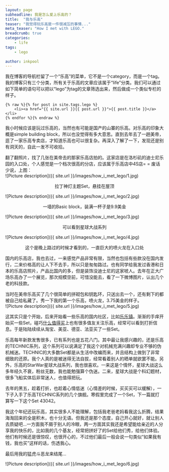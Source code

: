 ```yaml
---
layout: page
subheadline: 我是怎么爱上乐高的？
title:  "我与乐高"
teaser: "我觉得玩乐高是一件很减压的事情..."
meta_teaser: "How I met with LEGO."
breadcrumb: true
categories:
    - life
tags:
    - lego
    
author: inkpool
---
```


我在博客的导航栏留了一个“乐高”的菜单，它不是一个category，而是一个tag。我的博客只有三个分类，所有关于乐高的文章应该属于“life”分类。我们可以通过如下简单的语句可以把以“lego”为tag的文章筛选出来，然后做成一个类似专栏的样子。

~~~
{% raw %}{% for post in site.tags.lego %}
    <li><a href="{{ site.url }}{{ post.url }}">{{ post.title }}</a></li>
{% endfor %}{% endraw %}
~~~

我小时候应该是玩过乐高的，当然也有可能是国产的山寨的乐高。对乐高的印象大概是simple building block，所以也没觉得有多大意思。直到去年去了一趟美帝，逛了一家乐高专卖店，才知道乐高也可以很复杂。再深入了解了一下，发现还是别有洞天的，自此一发不可收拾。  

翻了翻照片，找了几张在美帝去的那家乐高店拍的。这家店是在洛杉矶的迪士尼乐园的入口处，个人感觉是一个档次很高的分店，应该属于乐高店中4S店= = 废话少说，上图：  
![Picture description]({{ site.url }}/images/how_i_met_lego/1.jpg)  
<center>拉丁神灯主题Set，悬挂在屋顶</center>  

![Picture description]({{ site.url }}/images/how_i_met_lego/2.jpg)  
<center>一墙的Basic block，装满一杯子是9.9美金</center>  

![Picture description]({{ site.url }}/images/how_i_met_lego/3.jpg)  
<center>可以看到星球大战系列</center>  

![Picture description]({{ site.url }}/images/how_i_met_lego/4.jpg)  
<center>这个是晚上路过的时候才看到的，一直巨大的喷火龙在入口处</center>  


国内的乐高店，我也去过，一来感觉产品非常有限，当然也包括有些款没在国内发行，二来价格高的让人下不去手，所以只是匆匆路过。也有同学给我发过香港和日本的乐高店照片，产品比国内的多，但是装饰没迪士尼的这家唬人。去年在正大广场乐高办了一个展览，那次规模空前，可惜没能去，看了一下微博图片，认出几个老的科技款。

当时在美帝乐高买了几个很简单的拼砌包和钥匙环，只送出去一个，还有剩下的都被自己给私藏了。秀一下我的第一个乐高，喷火龙，3.75美金的样子。  
![Picture description]({{ site.url }}/images/how_i_met_lego/5.jpg)  

这其实只是个开始，后来开始看一些乐高的国内社区，比如[乐乐镇](http://www.lelezhen.com/portal.php)。渐渐的手痒开始买一些Set，碰巧[什么值得买](http://www.smzdm.com)上也有很多值友关注乐高，经常可以看到打折信息。于是陆陆续续从淘宝、美亚、德亚、法亚买了一些Set。  

乐高每年新款发售很多，已有系列也是五花八门。其中最让我感兴趣的，还是乐高的TECHNIC系列，这个系列可以说满足了我这个对机械充满兴趣却专业不够的伪机械迷。TECHNIC的大多数Set都是从生活中改编而来，并且结构上做到了非常细致的还原。我个人真的是被迷得无法自拔，经常看着别人的晒单就欲罢不能。另外，乐高的StarWar星球大战系列，我也很喜欢。一来这是个情怀，星球大战这么多年经久不衰，粉丝无数，我也能勉强算个伪迷。二来，星球大战是个科幻题材，很多飞船实体后非常迷人，也值得把玩。

去年的黑五，趁着打折，也趁着心情低迷（心情差的时候，买买买可以缓解），一下子入手了乐高TECHNIC系列的几个旗舰。寒假里完成了一个Set，下一篇就打算写一下这个Set 43042。

我这个年纪还玩乐高，其实很多人不能理解，包括我老爸老妈看我这么折腾，结果海淘回来的全是积木，也十分无语。但我还是那个态度，自己开心就好，就让别人去质疑吧...一方面我不屑于别人的冷眼，两一方面其实我还是希望能给亲近的人分享我的快乐的，比如我的几个基友，经常把拼好了的Set给他们秀，给他们体验。他们有时候还是很惊叹，也很开心的，不过他们最后一般会说一句类似“如果我有钱，我也买”这样的话，伤透我心。  

最后用我的猛虎斗恶龙来结尾...  

![Picture description]({{ site.url }}/images/how_i_met_lego/6.jpg)  




